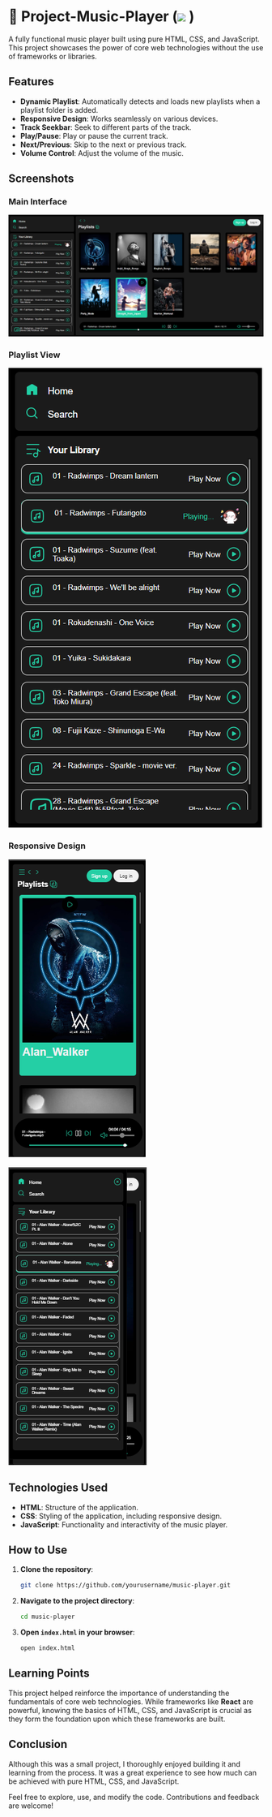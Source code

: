 # 🔵 Project-Music-Player (<img height="45px" src="https://www.icegif.com/wp-content/uploads/2024/01/icegif-110.gif"> )

A fully functional music player built using pure HTML, CSS, and JavaScript. This project showcases the power of core web technologies without the use of frameworks or libraries.

## Features

- **Dynamic Playlist**: Automatically detects and loads new playlists when a playlist folder is added.
- **Responsive Design**: Works seamlessly on various devices.
- **Track Seekbar**: Seek to different parts of the track.
- **Play/Pause**: Play or pause the current track.
- **Next/Previous**: Skip to the next or previous track.
- **Volume Control**: Adjust the volume of the music.

## Screenshots

### Main Interface
![Main Interface](screenshots/main-interface.png)

### Playlist View
![Playlist View](screenshots/playlist-view.png)

### Responsive Design
![Responsive Design](screenshots/responsive-design.png) <br><br> <img src="screenshots/hamburger.png">

## Technologies Used 

- **HTML**: Structure of the application.
- **CSS**: Styling of the application, including responsive design.
- **JavaScript**: Functionality and interactivity of the music player.

## How to Use

1. **Clone the repository**:
    ```sh
    git clone https://github.com/yourusername/music-player.git
    ```
2. **Navigate to the project directory**:
    ```sh
    cd music-player
    ```
3. **Open `index.html` in your browser**:
    ```sh
    open index.html
    ```

## Learning Points

This project helped reinforce the importance of understanding the fundamentals of core web technologies. While frameworks like **React** are powerful, knowing the basics of HTML, CSS, and JavaScript is crucial as they form the foundation upon which these frameworks are built.

## Conclusion

Although this was a small project, I thoroughly enjoyed building it and learning from the process. It was a great experience to see how much can be achieved with pure HTML, CSS, and JavaScript.

Feel free to explore, use, and modify the code. Contributions and feedback are welcome!

